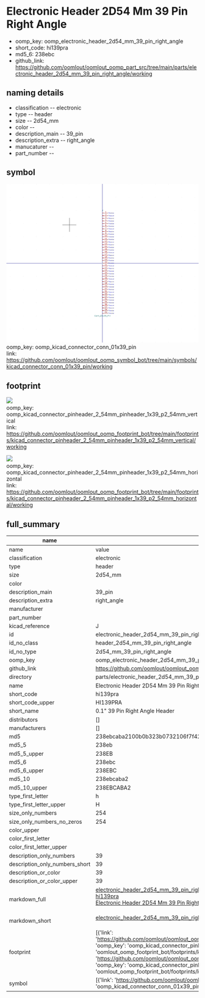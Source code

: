# Electronic Header 2D54 Mm 39 Pin Right Angle

  
* oomp_key: oomp_electronic_header_2d54_mm_39_pin_right_angle 
* short_code: hi139pra
* md5_6: 238ebc  
* github_link: https://github.com/oomlout/oomlout_oomp_part_src/tree/main/parts/electronic_header_2d54_mm_39_pin_right_angle/working  
## naming details
* classification -- electronic
* type -- header
* size -- 2d54_mm
* color -- 
* description_main -- 39_pin
* description_extra -- right_angle
* manucaturer -- 
* part_number -- 



## symbol

![](symbol/0/working/working_600.png)  
oomp_key: oomp_kicad_connector_conn_01x39_pin  
link: https://github.com/oomlout/oomlout_oomp_symbol_bot/tree/main/symbols/kicad_connector_conn_01x39_pin/working  

## footprint

![](footprint/0/working/working_600.png)  
oomp_key: oomp_kicad_connector_pinheader_2_54mm_pinheader_1x39_p2_54mm_vertical  
link: https://github.com/oomlout/oomlout_oomp_footprint_bot/tree/main/footprints/kicad_connector_pinheader_2_54mm_pinheader_1x39_p2_54mm_vertical/working  

![](footprint/0/working/working_600.png)  
oomp_key: oomp_kicad_connector_pinheader_2_54mm_pinheader_1x39_p2_54mm_horizontal  
link: https://github.com/oomlout/oomlout_oomp_footprint_bot/tree/main/footprints/kicad_connector_pinheader_2_54mm_pinheader_1x39_p2_54mm_horizontal/working  

## full_summary
| name | value | 
| --- | --- | 
| name | value | 
| classification | electronic | 
| type | header | 
| size | 2d54_mm | 
| color |  | 
| description_main | 39_pin | 
| description_extra | right_angle | 
| manufacturer |  | 
| part_number |  | 
| kicad_reference | J | 
| id | electronic_header_2d54_mm_39_pin_right_angle | 
| id_no_class | header_2d54_mm_39_pin_right_angle | 
| id_no_type | 2d54_mm_39_pin_right_angle | 
| oomp_key | oomp_electronic_header_2d54_mm_39_pin_right_angle | 
| github_link | https://github.com/oomlout/oomlout_oomp_part_src/tree/main/parts/electronic_header_2d54_mm_39_pin_right_angle/working | 
| directory | parts/electronic_header_2d54_mm_39_pin_right_angle | 
| name | Electronic Header 2D54 Mm 39 Pin Right Angle | 
| short_code | hi139pra | 
| short_code_upper | HI139PRA | 
| short_name | 0.1" 39 Pin Right Angle Header | 
| distributors | [] | 
| manufacturers | [] | 
| md5 | 238ebcaba2100b0b323b0732106f7f42 | 
| md5_5 | 238eb | 
| md5_5_upper | 238EB | 
| md5_6 | 238ebc | 
| md5_6_upper | 238EBC | 
| md5_10 | 238ebcaba2 | 
| md5_10_upper | 238EBCABA2 | 
| type_first_letter | h | 
| type_first_letter_upper | H | 
| size_only_numbers | 254 | 
| size_only_numbers_no_zeros | 254 | 
| color_upper |  | 
| color_first_letter |  | 
| color_first_letter_upper |  | 
| description_only_numbers | 39 | 
| description_only_numbers_short | 39 | 
| description_or_color | 39 | 
| description_or_color_upper | 39 | 
| markdown_full | [electronic_header_2d54_mm_39_pin_right_angle](https://github.com/oomlout/oomlout_oomp_part_src/tree/main/parts/electronic_header_2d54_mm_39_pin_right_angle/working)<br>[hi139pra](https://github.com/oomlout/oomlout_oomp_part_src/tree/main/parts/electronic_header_2d54_mm_39_pin_right_angle/working)<br>[Electronic Header 2D54 Mm 39 Pin Right Angle](https://github.com/oomlout/oomlout_oomp_part_src/tree/main/parts/electronic_header_2d54_mm_39_pin_right_angle/working)<br><br> | 
| markdown_short | [electronic_header_2d54_mm_39_pin_right_angle](https://github.com/oomlout/oomlout_oomp_part_src/tree/main/parts/electronic_header_2d54_mm_39_pin_right_angle/working)<br><br> | 
| footprint | [{'link': 'https://github.com/oomlout/oomlout_oomp_footprint_bot/tree/main/foootprntss/kicad_connector_pinheader_2_54mm_pinheader_1x39_p2_54mm_vertical', 'oomp_key': 'oomp_kicad_connector_pinheader_2_54mm_pinheader_1x39_p2_54mm_vertical', 'directory': 'oomlout_oomp_footprint_bot/footprints/kicad_connector_pinheader_2_54mm_pinheader_1x39_p2_54mm_vertical//working/working.kicad_mod'}, {'link': 'https://github.com/oomlout/oomlout_oomp_footprint_bot/tree/main/foootprntss/kicad_connector_pinheader_2_54mm_pinheader_1x39_p2_54mm_horizontal', 'oomp_key': 'oomp_kicad_connector_pinheader_2_54mm_pinheader_1x39_p2_54mm_horizontal', 'directory': 'oomlout_oomp_footprint_bot/footprints/kicad_connector_pinheader_2_54mm_pinheader_1x39_p2_54mm_horizontal//working/working.kicad_mod'}] | 
| symbol | [{'link': 'https://github.com/oomlout/oomlout_oomp_symbol_bot/tree/main/symbols/kicad_connector_conn_01x39_pin', 'oomp_key': 'oomp_kicad_connector_conn_01x39_pin', 'directory': 'oomlout_oomp_symbol_bot/symbols/kicad_connector_conn_01x39_pin//working/working.kicad_sym'}] | 
